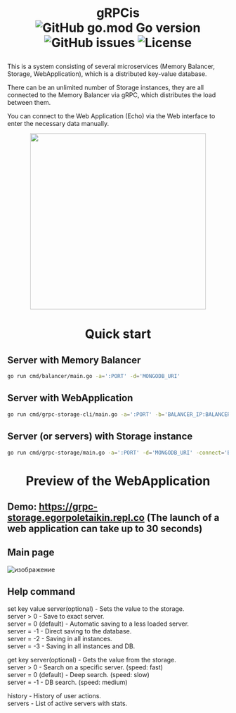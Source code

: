 
# <p align="center">gRPCis<br> ![GitHub go.mod Go version](https://img.shields.io/github/go-mod/go-version/egorgasay/grpc-storage) ![GitHub issues](https://img.shields.io/github/issues/egorgasay/grpc-storage) ![License](https://img.shields.io/badge/license-MIT-green)</p>
This is a system consisting of several microservices (Memory Balancer, Storage, WebApplication), 
which is a distributed key-value database. 

There can be an unlimited number of Storage instances, they are all connected to the Memory Balancer via gRPC, 
which distributes the load between them. 

You can connect to the Web Application (Echo) via the Web interface to enter the necessary data manually.
<p align="center" >
<img src="https://user-images.githubusercontent.com/102957432/229231202-cd39d983-7d8a-480c-9225-480422179e24.png"  width="400" />
</p>

# <p align="center">Quick start</p>

## Server with Memory Balancer
```bash
go run cmd/balancer/main.go -a=':PORT' -d='MONGODB_URI'
```

## Server with WebApplication
```bash
go run cmd/grpc-storage-cli/main.go -a=':PORT' -b='BALANCER_IP:BALANCER_PORT'
```

## Server (or servers) with Storage instance
```bash
go run cmd/grpc-storage/main.go -a=':PORT' -d='MONGODB_URI' -connect='BALANCER_IP:BALANCER_PORT'
```

# <p align="center"> Preview of the WebApplication  </p>

## Demo: https://grpc-storage.egorpoletaikin.repl.co (The launch of a web application can take up to 30 seconds)
  
## Main page
  
![изображение](https://user-images.githubusercontent.com/102957432/230742612-d5e3876e-5cd0-496c-b7ee-7ef448e272bd.png)

## Help command
set key value server(optional) - Sets the value to the storage.  
server > 0 - Save to exact server.  
server = 0 (default) - Automatic saving to a less loaded server.  
server = -1 - Direct saving to the database.  
server = -2 - Saving in all instances.  
server = -3 - Saving in all instances and DB.  
  
get key server(optional) - Gets the value from the storage.  
server > 0 - Search on a specific server. (speed: fast)  
server = 0 (default) - Deep search. (speed: slow)  
server = -1 - DB search. (speed: medium)  

history - History of user actions.  
servers - List of active servers with stats.  
